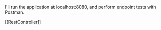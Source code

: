 I'll run the application at localhost:8080, and perform endpoint tests with Postman.

[[RestController]]